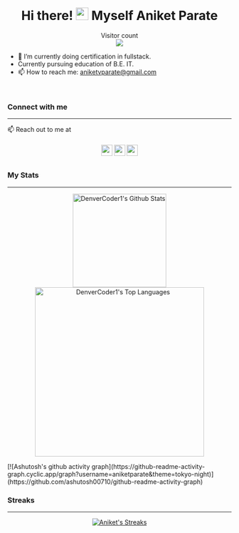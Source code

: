 <h1 align="center">Hi there! <img src="https://media.giphy.com/media/hvRJCLFzcasrR4ia7z/giphy.gif" width="28"> Myself Aniket Parate</h1>

<p align="center"> 
  Visitor count<br>
  <img src="https://profile-counter.glitch.me/aniketparate/count.svg" />
</p>

- 🔭 I’m currently doing certification in fullstack.
- Currently pursuing education of B.E. IT.
- 📫 How to reach me: aniketvparate@gmail.com

<br>

### Connect with me
<hr>
<p>📫 Reach out to me at</p>
<p align="center" style="margin-top: 20px;margin-bottom: 30px"><a href="https://twitter.com/aniketvparate"><img src="https://img.shields.io/badge/twitter-%231DA1F2.svg?&style=for-the-badge&logo=twitter&logoColor=white" height=25></a> <a href="https://www.linkedin.com/in/aniket-parate/"><img src="https://img.shields.io/badge/linkedin-%230077B5.svg?&style=for-the-badge&logo=linkedin&logoColor=white" height=25></a> <a href="https://www.instagram.com/_aniket_parate_/"><img src="https://img.shields.io/badge/instagram-%23E4405F.svg?&style=for-the-badge&logo=instagram&logoColor=white" height=25></a>
</p>

### My Stats
<hr>

<p align="center">
  <a href="https://github.com/anuraghazra/github-readme-stats"><img alt="DenverCoder1's Github Stats" src="https://denvercoder1-github-readme-stats.vercel.app/api/?username=aniketparate&show_icons=true&count_private=true&theme=react&border=true&bg_color=000000&icon_color=blue" height="210px"/></a>
  <br>
  <a href="https://github.com/anuraghazra/github-readme-stats"><img alt="DenverCoder1's Top Languages" src="https://github-readme-stats.vercel.app/api/top-langs/?username=aniketparate&langs_count=8&theme=react&border=true" width="380px"/></a>  
</p>
<!-- 
<a href="https://github.com/ashutosh00710/github-readme-activity-graph"><img alt="om jannu's Activity Graph" src="https://denvercoder1-activity-graph.herokuapp.com/graph/?username=aniketparate&bg_color=17181B&color=0693E3&line=0DD5DC&point=FFFFFF&border=true" /></a> -->
<!-- [![Top Langs](https://github-readme-stats.vercel.app/api/top-langs/?username=aniketparate&langs_count=8)](https://github.com/anuraghazra/github-readme-stats) -->
<!-- &layout=compact&theme=react&border=true&bg_color=000000&hide=Jupyter%20Notebook -->
[![Ashutosh's github activity graph](https://github-readme-activity-graph.cyclic.app/graph?username=aniketparate&theme=tokyo-night)](https://github.com/ashutosh00710/github-readme-activity-graph)

<br>

### Streaks
<hr>
<p align="center">
<a href="https://github.com/aniketparate/github-readme-streak-stats">
    <img title="🔥 Get streak stats for your profile at git.io/streak-stats" alt="Aniket's Streaks" src="https://github-readme-streak-stats.herokuapp.com/?user=aniketparate&theme=github-dark&border=white"/>
  </a>
</p>

